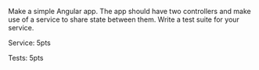 Make a simple Angular app. The app should have two controllers and make use of a service to share state between them. Write a test suite for your service.

Service: 5pts

Tests: 5pts